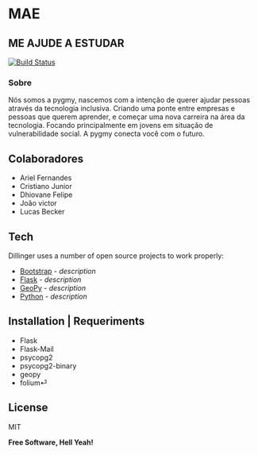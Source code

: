 # MAE
## ME AJUDE A ESTUDAR

[![Build Status](https://travis-ci.org/joemccann/dillinger.svg?branch=master)](https://travis-ci.org/joemccann/dillinger)

### Sobre
Nós somos a pygmy, nascemos com a intenção de querer ajudar pessoas através da tecnologia inclusiva.
Criando uma ponte entre empresas e pessoas que querem aprender,
e começar uma nova carreira na área da tecnologia.
 Focando principalmente em jovens em situação de vulnerabilidade social.
A pygmy conecta você com o futuro.

## Colaboradores
- Ariel Fernandes
- Cristiano Junior
- Dhiovane Felipe
- João victor 
- Lucas Becker
## Tech

Dillinger uses a number of open source projects to work properly:

- [Bootstrap] - *description*
- [Flask] - *description*
- [GeoPy] - *description*
- [Python] - *description*


## Installation | Requeriments

* Flask
* Flask-Mail
* psycopg2
* psycopg2-binary
* geopy
* folium⏎ 

## License

MIT

**Free Software, Hell Yeah!**

[//]: # (These are reference links used in the body of this note and get stripped out when the markdown processor does its job. There is no need to format nicely because it shouldn't be seen. Thanks SO - http://stackoverflow.com/questions/4823468/store-comments-in-markdown-syntax)

  
   [Bootstrap]: <http://twitter.github.com/bootstrap/>
   [Python]: <https://www.python.org/>
   [GeoPy]: <https://geopy.readthedocs.io/en/stable/>
   [Flask]: <https://flask.palletsprojects.com/en/2.0.x/>
